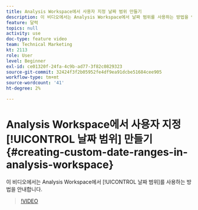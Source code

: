 ```yaml
---
title: Analysis Workspace에서 사용자 지정 날짜 범위 만들기
description: 이 비디오에서는 Analysis Workspace에서 날짜 범위를 사용하는 방법을 안내합니다.
feature: 달력
topics: null
activity: use
doc-type: feature video
team: Technical Marketing
kt: 2113
role: User
level: Beginner
exl-id: ce01320f-24fa-4c9b-ad77-3f82c0829323
source-git-commit: 32424f3f2b05952fe4df9ea91dcbe51684cee905
workflow-type: tm+mt
source-wordcount: '41'
ht-degree: 2%

---
```


# Analysis Workspace에서 사용자 지정 [!UICONTROL 날짜 범위] 만들기 {#creating-custom-date-ranges-in-analysis-workspace}

이 비디오에서는 Analysis Workspace에서 [!UICONTROL 날짜 범위]를 사용하는 방법을 안내합니다.

>[!VIDEO](https://video.tv.adobe.com/v/23975/?quality=12)
